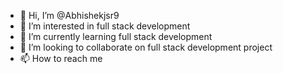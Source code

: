 - 👋 Hi, I’m @Abhishekjsr9
- 👀 I’m interested in full stack development
- 🌱 I’m currently learning full stack development
- 💞️ I’m looking to collaborate on full stack development project
- 📫 How to reach me 

<!---
Abhishekjsr9/Abhishekjsr9 is a ✨ special ✨ repository because its `README.md` (this file) appears on your GitHub profile.
You can click the Preview link to take a look at your changes.
--->
